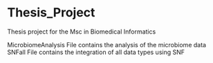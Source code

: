 # Thesis_Project

Thesis project for the Msc in Biomedical Informatics

MicrobiomeAnalysis File contains the analysis of the microbiome data
SNFall File contains the integration of all data types using SNF
